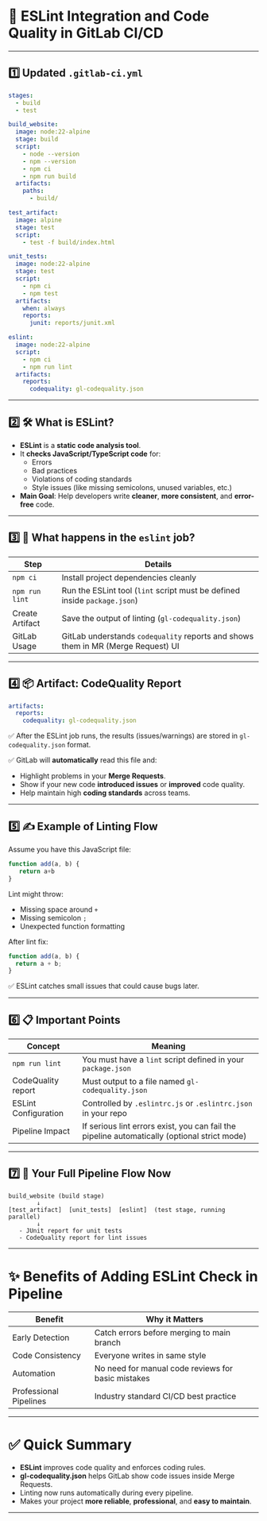 # 📄  ESLint Integration and Code Quality in GitLab CI/CD

---

## 1️⃣ Updated `.gitlab-ci.yml`

```yaml
stages:
  - build
  - test

build_website:
  image: node:22-alpine
  stage: build
  script:
    - node --version
    - npm --version
    - npm ci
    - npm run build
  artifacts:
    paths: 
      - build/

test_artifact:
  image: alpine
  stage: test
  script:
    - test -f build/index.html

unit_tests:
  image: node:22-alpine
  stage: test
  script:
    - npm ci
    - npm test
  artifacts:
    when: always
    reports:
      junit: reports/junit.xml

eslint:
  image: node:22-alpine
  script:
    - npm ci
    - npm run lint
  artifacts:
    reports:
      codequality: gl-codequality.json
```

---

## 2️⃣ 🛠️ What is ESLint?

- **ESLint** is a **static code analysis tool**.
- It **checks JavaScript/TypeScript code** for:
  - Errors
  - Bad practices
  - Violations of coding standards
  - Style issues (like missing semicolons, unused variables, etc.)
- **Main Goal**: Help developers write **cleaner**, **more consistent**, and **error-free** code.

---

## 3️⃣ 🧹 What happens in the `eslint` job?

| Step | Details |
|-----|---------|
| `npm ci` | Install project dependencies cleanly |
| `npm run lint` | Run the ESLint tool (`lint` script must be defined inside `package.json`) |
| Create Artifact | Save the output of linting (`gl-codequality.json`) |
| GitLab Usage | GitLab understands `codequality` reports and shows them in MR (Merge Request) UI |

---

## 4️⃣ 📦 Artifact: CodeQuality Report

```yaml
artifacts:
  reports:
    codequality: gl-codequality.json
```

✅ After the ESLint job runs, the results (issues/warnings) are stored in `gl-codequality.json` format.

✅ GitLab will **automatically** read this file and:
- Highlight problems in your **Merge Requests**.
- Show if your new code **introduced issues** or **improved** code quality.
- Help maintain high **coding standards** across teams.

---

## 5️⃣ ✍️ Example of Linting Flow

Assume you have this JavaScript file:

```javascript
function add(a, b) {
   return a+b
}
```

Lint might throw:
- Missing space around `+`
- Missing semicolon `;`
- Unexpected function formatting

After lint fix:

```javascript
function add(a, b) {
  return a + b;
}
```

✅ ESLint catches small issues that could cause bugs later.

---

## 6️⃣ 📋 Important Points

| Concept | Meaning |
|---------|---------|
| `npm run lint` | You must have a `lint` script defined in your `package.json` |
| CodeQuality report | Must output to a file named `gl-codequality.json` |
| ESLint Configuration | Controlled by `.eslintrc.js` or `.eslintrc.json` in your repo |
| Pipeline Impact | If serious lint errors exist, you can fail the pipeline automatically (optional strict mode) |

---

## 7️⃣ 🎯 Your Full Pipeline Flow Now

```plaintext
build_website (build stage)
        ↓
[test_artifact]  [unit_tests]  [eslint]  (test stage, running parallel)
        ↓
   - JUnit report for unit tests
   - CodeQuality report for lint issues
```

---
# ✨ Benefits of Adding ESLint Check in Pipeline

| Benefit | Why it Matters |
|---------|----------------|
| Early Detection | Catch errors before merging to main branch |
| Code Consistency | Everyone writes in same style |
| Automation | No need for manual code reviews for basic mistakes |
| Professional Pipelines | Industry standard CI/CD best practice |

---

# ✅ Quick Summary

- **ESLint** improves code quality and enforces coding rules.
- **gl-codequality.json** helps GitLab show code issues inside Merge Requests.
- Linting now runs automatically during every pipeline.
- Makes your project **more reliable**, **professional**, and **easy to maintain**.

---
